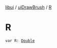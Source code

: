 [libui](../index.md) / [uiDrawBrush](index.md) / [R](./-r.md)

# R

`var R: `[`Double`](https://kotlinlang.org/api/latest/jvm/stdlib/kotlin/-double/index.html)
